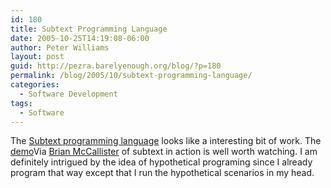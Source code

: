 ```yaml
---
id: 180
title: Subtext Programming Language
date: 2005-10-25T14:19:08-06:00
author: Peter Williams
layout: post
guid: http://pezra.barelyenough.org/blog/?p=180
permalink: /blog/2005/10/subtext-programming-language/
categories:
  - Software Development
tags:
  - Software
---
```

The [Subtext programming language](http://subtextual.org) looks like a interesting bit of work. The [demo](http://subtextual.org/demo1.html)<footnote><span class='via'>Via <a href='http://kasparov.skife.org/blog/src/subtext-presentation.html'>Brian McCallister</a></span></footnote> of subtext in action is well worth watching. I am definitely intrigued by the idea of hypothetical programing since I already program that way except that I run the hypothetical scenarios in my head.